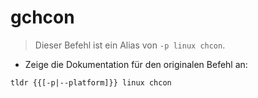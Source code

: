 # gchcon

> Dieser Befehl ist ein Alias von `-p linux chcon`.

- Zeige die Dokumentation für den originalen Befehl an:

`tldr {{[-p|--platform]}} linux chcon`
